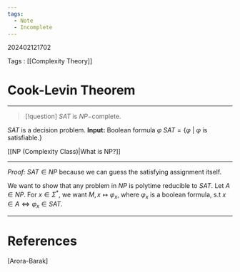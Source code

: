 ```yaml
---
tags:
  - Note
  - Incomplete
---
```

202402121702

Tags : [[Complexity Theory]]
# Cook-Levin Theorem
---
> [!question] $SAT$ is $NP-$complete.

$SAT$ is a decision problem.
**Input:** Boolean formula $\varphi$
$SAT=\{ \varphi\ |\ \varphi \text{ is satisfiable.} \}$

[[NP (Complexity Class)|What is NP?]]

---
*Proof:*
$SAT\in NP$ because we can guess the satisfying assignment itself.

We want to show that any problem in $NP$ is polytime reducible to $SAT$.
Let $A\in NP$. For $x \in\Sigma^{*}$, we want
$M,x\mapsto \varphi_{x}$, where $\varphi_{x}$ is a boolean formula, s.t
$x \in A\iff \varphi_{x}\in SAT$.









---
# References
[Arora-Barak]